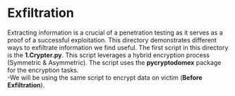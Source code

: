 # Exfiltration

Extracting information is a crucial of a penetration testing as it serves as a proof of a successful exploitation. This directory demonstrates different ways to exfiltrate information we find useful. The first 
script in this directory is the <b>1.Crypter.py</b>. This script leverages a hybrid encryption process (Symmetric & Asymmetric). The script uses the <b>pycryptodomex</b> package for the encryption tasks.<br>
-We will be using the same script to encrypt data on victim (**Before Exfiltration**).
